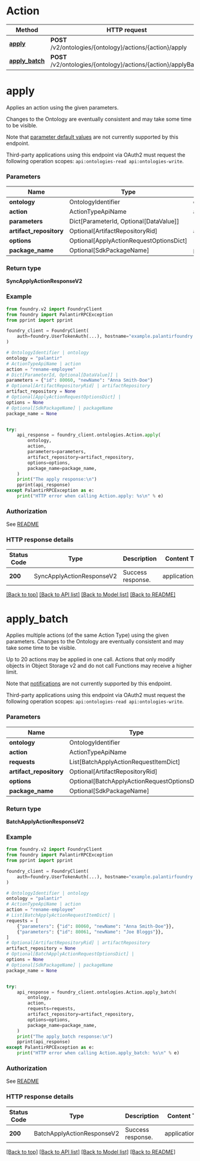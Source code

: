# Action

Method | HTTP request |
------------- | ------------- |
[**apply**](#apply) | **POST** /v2/ontologies/{ontology}/actions/{action}/apply |
[**apply_batch**](#apply_batch) | **POST** /v2/ontologies/{ontology}/actions/{action}/applyBatch |

# **apply**
Applies an action using the given parameters. 

Changes to the Ontology are eventually consistent and may take some time to be visible.

Note that [parameter default values](/docs/foundry/action-types/parameters-default-value/) are not currently supported by
this endpoint.

Third-party applications using this endpoint via OAuth2 must request the
following operation scopes: `api:ontologies-read api:ontologies-write`.


### Parameters

Name | Type | Description  | Notes |
------------- | ------------- | ------------- | ------------- |
**ontology** | OntologyIdentifier | ontology |  |
**action** | ActionTypeApiName | action |  |
**parameters** | Dict[ParameterId, Optional[DataValue]] |  |  |
**artifact_repository** | Optional[ArtifactRepositoryRid] | artifactRepository | [optional] |
**options** | Optional[ApplyActionRequestOptionsDict] |  | [optional] |
**package_name** | Optional[SdkPackageName] | packageName | [optional] |

### Return type
**SyncApplyActionResponseV2**

### Example

```python
from foundry.v2 import FoundryClient
from foundry import PalantirRPCException
from pprint import pprint

foundry_client = FoundryClient(
    auth=foundry.UserTokenAuth(...), hostname="example.palantirfoundry.com"
)

# OntologyIdentifier | ontology
ontology = "palantir"
# ActionTypeApiName | action
action = "rename-employee"
# Dict[ParameterId, Optional[DataValue]] |
parameters = {"id": 80060, "newName": "Anna Smith-Doe"}
# Optional[ArtifactRepositoryRid] | artifactRepository
artifact_repository = None
# Optional[ApplyActionRequestOptionsDict] |
options = None
# Optional[SdkPackageName] | packageName
package_name = None


try:
    api_response = foundry_client.ontologies.Action.apply(
        ontology,
        action,
        parameters=parameters,
        artifact_repository=artifact_repository,
        options=options,
        package_name=package_name,
    )
    print("The apply response:\n")
    pprint(api_response)
except PalantirRPCException as e:
    print("HTTP error when calling Action.apply: %s\n" % e)

```



### Authorization

See [README](../../../README.md#authorization)

### HTTP response details
| Status Code | Type        | Description | Content Type |
|-------------|-------------|-------------|------------------|
**200** | SyncApplyActionResponseV2  | Success response. | application/json |

[[Back to top]](#) [[Back to API list]](../../../README.md#apis-v2-link) [[Back to Model list]](../../../README.md#models-v2-link) [[Back to README]](../../../README.md)

# **apply_batch**
Applies multiple actions (of the same Action Type) using the given parameters.
Changes to the Ontology are eventually consistent and may take some time to be visible.

Up to 20 actions may be applied in one call. Actions that only modify objects in Object Storage v2 and do not
call Functions may receive a higher limit.

Note that [notifications](/docs/foundry/action-types/notifications/) are not currently supported by this endpoint.

Third-party applications using this endpoint via OAuth2 must request the
following operation scopes: `api:ontologies-read api:ontologies-write`.


### Parameters

Name | Type | Description  | Notes |
------------- | ------------- | ------------- | ------------- |
**ontology** | OntologyIdentifier | ontology |  |
**action** | ActionTypeApiName | action |  |
**requests** | List[BatchApplyActionRequestItemDict] |  |  |
**artifact_repository** | Optional[ArtifactRepositoryRid] | artifactRepository | [optional] |
**options** | Optional[BatchApplyActionRequestOptionsDict] |  | [optional] |
**package_name** | Optional[SdkPackageName] | packageName | [optional] |

### Return type
**BatchApplyActionResponseV2**

### Example

```python
from foundry.v2 import FoundryClient
from foundry import PalantirRPCException
from pprint import pprint

foundry_client = FoundryClient(
    auth=foundry.UserTokenAuth(...), hostname="example.palantirfoundry.com"
)

# OntologyIdentifier | ontology
ontology = "palantir"
# ActionTypeApiName | action
action = "rename-employee"
# List[BatchApplyActionRequestItemDict] |
requests = [
    {"parameters": {"id": 80060, "newName": "Anna Smith-Doe"}},
    {"parameters": {"id": 80061, "newName": "Joe Bloggs"}},
]
# Optional[ArtifactRepositoryRid] | artifactRepository
artifact_repository = None
# Optional[BatchApplyActionRequestOptionsDict] |
options = None
# Optional[SdkPackageName] | packageName
package_name = None


try:
    api_response = foundry_client.ontologies.Action.apply_batch(
        ontology,
        action,
        requests=requests,
        artifact_repository=artifact_repository,
        options=options,
        package_name=package_name,
    )
    print("The apply_batch response:\n")
    pprint(api_response)
except PalantirRPCException as e:
    print("HTTP error when calling Action.apply_batch: %s\n" % e)

```



### Authorization

See [README](../../../README.md#authorization)

### HTTP response details
| Status Code | Type        | Description | Content Type |
|-------------|-------------|-------------|------------------|
**200** | BatchApplyActionResponseV2  | Success response. | application/json |

[[Back to top]](#) [[Back to API list]](../../../README.md#apis-v2-link) [[Back to Model list]](../../../README.md#models-v2-link) [[Back to README]](../../../README.md)


